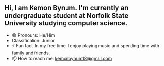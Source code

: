## Hi, I am Kemon Bynum. I'm currently an undergraduate student at Norfolk State University studying computer science. 

- 😄 Pronouns: He/Him
-   Classification: Junior
- ⚡ Fun fact: In my free time, I enjoy playing music and spending time with family and friends.
- 📫 How to reach me: kemonbynum18@gmail.com
